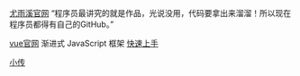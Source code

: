 [尤雨溪官网](https://evanyou.me/)
“程序员最讲究的就是作品，光说没用，代码要拿出来溜溜！所以现在程序员都得有自己的GitHub。”

[vue官网](https://cn.vuejs.org/)
渐进式 JavaScript 框架
[快速上手](https://cn.vuejs.org/guide/introduction.html)

[小传](尤雨溪Vue登顶GitHub之路看似不难)

